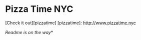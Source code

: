 Pizza Time NYC
==============

[Check it out][pizzatime]
[pizzatime]: http://www.pizzatime.nyc

*Readme is on the way**
